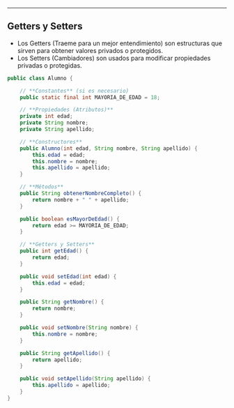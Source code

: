 
---
## Getters y Setters
- Los Getters (Traeme para un mejor entendimiento)  son estructuras que sirven para obtener valores privados o protegidos.
- Los Setters (Cambiadores) son usados para modificar propiedades privadas o protegidas. 

```java
public class Alumno {

    // **Constantes** (si es necesario)
    public static final int MAYORIA_DE_EDAD = 18;

    // **Propiedades (Atributos)**
    private int edad;
    private String nombre;
    private String apellido;

    // **Constructores**
    public Alumno(int edad, String nombre, String apellido) {
        this.edad = edad;
        this.nombre = nombre;
        this.apellido = apellido;
    }

    // **Métodos**
    public String obtenerNombreCompleto() {
        return nombre + " " + apellido;
    }

    public boolean esMayorDeEdad() {
        return edad >= MAYORIA_DE_EDAD;
    }

    // **Getters y Setters**
    public int getEdad() {
        return edad;
    }

    public void setEdad(int edad) {
        this.edad = edad;
    }

    public String getNombre() {
        return nombre;
    }

    public void setNombre(String nombre) {
        this.nombre = nombre;
    }

    public String getApellido() {
        return apellido;
    }

    public void setApellido(String apellido) {
        this.apellido = apellido;
    }
}

```